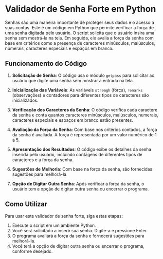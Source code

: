 # Validador de Senha Forte em Python

Senhas são uma maneira importante de proteger seus dados e o acesso a suas contas. Este é um código em Python que permite verificar a força de uma senha digitada pelo usuário. O script solicita que o usuário insira uma senha sem mostrá-la na tela. Em seguida, ele avalia a força da senha com base em critérios como a presença de caracteres minúsculos, maiúsculos, numerais, caracteres especiais e espaços em branco.

## Funcionamento do Código

1. **Solicitação de Senha**: O código usa o módulo `getpass` para solicitar ao usuário que digite uma senha sem mostrar a entrada na tela.

2. **Inicialização das Variáveis**: As variáveis `strengh` (força), `remarks` (observações) e contadores para diferentes tipos de caracteres são inicializados.

3. **Verificação dos Caracteres da Senha**: O código verifica cada caractere da senha e conta quantos caracteres minúsculos, maiúsculos, numerais, caracteres especiais e espaços em branco estão presentes.

4. **Avaliação da Força da Senha**: Com base nos critérios contados, a força da senha é avaliada. A força é representada por um valor numérico de 1 a 5.

5. **Apresentação dos Resultados**: O código exibe os detalhes da senha inserida pelo usuário, incluindo contagens de diferentes tipos de caracteres e a força da senha.

6. **Sugestões de Melhoria**: Com base na força da senha, são fornecidas sugestões para melhorá-la.

7. **Opção de Digitar Outra Senha**: Após verificar a força da senha, o usuário tem a opção de digitar outra senha ou encerrar o programa.

## Como Utilizar

Para usar este validador de senha forte, siga estas etapas:

1. Execute o script em um ambiente Python.
2. Você será solicitado a inserir sua senha. Digite-a e pressione Enter.
3. O programa avaliará a força da senha e fornecerá sugestões para melhorá-la.
4. Você terá a opção de digitar outra senha ou encerrar o programa, conforme desejado.

